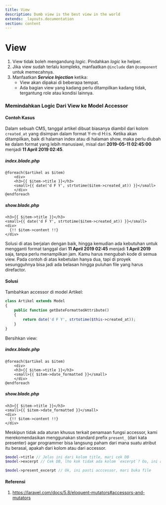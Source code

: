 ```yaml
---
title: View
description: Dumb view is the best view in the world
extends: _layouts.documentation
section: content
---
```


# View

1. View tidak boleh mengandung *logic*. Pindahkan *logic* ke helper.
2. Jika view sudah terlalu kompleks, manfaatkan `@include` dan `@component` untuk memecahnya.
3. Manfaatkan ***Service Injection*** ketika:
   - View akan dipakai di beberapa tempat.
   - Ada bagian view yang kadang perlu ditampilkan kadang tidak, tergantung role atau kondisi lainnya.



### Memindahkan Logic Dari View ke Model Accessor

#### Contoh Kasus

Dalam sebuah CMS, tanggal artikel dibuat biasanya diambil dari kolom `created_at` yang disimpan dalam format Y-m-d H:i:s. Ketika akan ditampilkan, baik di halaman index atau di halaman show, maka perlu diubah ke dalam format yang lebih manusiawi, misal dari **2019-05-11 02:45:00** menjadi **11 April 2019 02:45**.

##### index.blade.php

```php+HTML
@foreach($artikel as $item)
	<div>
  	<h3>{{ $item->title }}</h3>
    <small>{{ date('d F Y', strtotime($item->created_at)) }}</small>
	</div>
@endforeach
```

##### show.blade.php

```php+HTML
<h3>{{ $item->title }}</h3>
<small>{{ date('d F Y', strtotime($item->created_at)) }}</small>
<div>
  {!! $item->content !!}
</div>
```

Solusi di atas berjalan dengan baik, hingga kemudian ada kebutuhan untuk mengganti format tanggal dari **11 April 2019 02:45** menjadi **1 April 2019** saja, tanpa perlu menampilkan jam. Kamu harus mengubah kode di semua view. Pada contoh di atas kebetulan hanya dua, tapi di proyek sesungguhnya bisa jadi ada belasan hingga puluhan file yang harus direfactor.

#### Solusi

Tambahkan accessor di model Artikel:

```php
class Artikel extends Model
{
    public function getDateFormattedAttribute()
    {
     	return date('d F Y', strtotime($this->created_at));
    }
}
```

Bersihkan view:

##### index.blade.php

```php+HTML
@foreach($artikel as $item)
	<div>
  	<h3>{{ $item->title }}</h3>
    <small>{{ $item->date_formatted }}</small>
	</div>
@endforeach
```

##### show.blade.php

```php+HTML
<h3>{{ $item->title }}</h3>
<small>{{ $item->date_formatted }}</small>
<div>
  {!! $item->content !!}
</div>
```



Meskipun tidak ada aturan khusus terkait penamaan fungsi accessor, kami merekomendasikan menggunakan standard prefix `present_` (dari kata presenter) agar programmer bisa langsung paham dari mana suatu atribut itu berasal, apakah dari kolom atau dari accessor.

```php
$model->title // Jelas ini dari kolom title, mari cek DB
$model->excerpt // Cek DB, lho kok tidak ada kolom `excerpt`? Oo, ini accessor, mari buka file

$model->present_excerpt // Ok, ini pasti acccessor, mari buka file
```



#### Referensi

1. https://laravel.com/docs/5.8/eloquent-mutators#accessors-and-mutators
